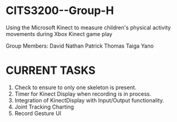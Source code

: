 CITS3200--Group-H
=================

Using the Microsoft Kinect to measure children's physical activity movements during Xbox Kinect game play

Group Members:
David Nathan
Patrick Thomas
Taiga Yano

CURRENT TASKS
==============

1. Check to ensure to only one skeleton is present.
2. Timer for Kinect Display when recording is in process.
3. Integration of KinectDisplay with Input/Output functionality.
4. Joint Tracking Charting
5. Record Gesture UI